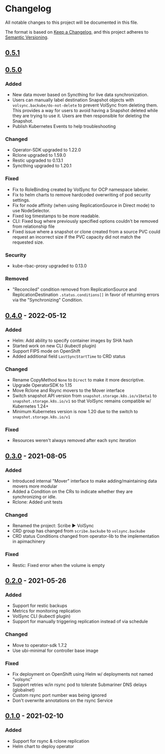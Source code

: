 # Changelog

All notable changes to this project will be documented in this file.

The format is based on [Keep a Changelog](https://keepachangelog.com/en/1.0.0/),
and this project adheres to [Semantic Versioning](https://semver.org/spec/v2.0.0.html).

## [0.5.1]

## [0.5.0]

### Added

- New data mover based on Syncthing for live data synchronization.
- Users can manually label destination Snapshot objects with
  `volsync.backube/do-not-delete` to prevent VolSync from deleting them. This
  provides a way for users to avoid having a Snapshot deleted while they are
  trying to use it. Users are then responsible for deleting the Snapshot.
- Publish Kubernetes Events to help troubleshooting

### Changed

- Operator-SDK upgraded to 1.22.0
- Rclone upgraded to 1.59.0
- Restic upgraded to 0.13.1
- Syncthing upgraded to 1.20.1

### Fixed

- Fix to RoleBinding created by VolSync for OCP namespace labeler.
- Fix to helm charts to remove hardcoded overwriting of pod security settings.
- Fix for node affinity (when using ReplicationSource in Direct mode) to use NodeSelector.
- Fixed log timestamps to be more readable.
- CLI: Fixed bug where previously specified options couldn't be removed from
  relationship file
- Fixed issue where a snapshot or clone created from a source PVC could
  request an incorrect size if the PVC capacity did not match the
  requested size.

### Security

- kube-rbac-proxy upgraded to 0.13.0

### Removed

- "Reconciled" condition removed from ReplicationSource and
  ReplicationDestination `.status.conditions[]` in favor of returning errors via
  the "Synchronizing" Condition.

## [0.4.0] - 2022-05-12

### Added

- Helm: Add ability to specify container images by SHA hash
- Started work on new CLI (kubectl plugin)
- Support FIPS mode on OpenShift
- Added additional field `LastSyncStartTime` to CRD status

### Changed

- Rename CopyMethod `None` to `Direct` to make it more descriptive.
- Upgrade OperatorSDK to 1.15
- Move Rclone and Rsync movers to the Mover interface
- Switch snapshot API version from `snapshot.storage.k8s.io/v1beta1` to
  `snapshot.storage.k8s.io/v1` so that VolSync remains compatible w/ Kubernetes
  1.24+
- Minimum Kubernetes version is now 1.20 due to the switch to
  `snapshot.storage.k8s.io/v1`

### Fixed

- Resources weren't always removed after each sync iteration

## [0.3.0] - 2021-08-05

### Added

- Introduced internal "Mover" interface to make adding/maintaining data movers
  more modular
- Added a Condition on the CRs to indicate whether they are synchronizing or
  idle.
- Rclone: Added unit tests

### Changed

- Renamed the project: Scribe :arrow_forward: VolSync
- CRD group has changed from `scribe.backube` to `volsync.backube`
- CRD status Conditions changed from operator-lib to the implementation in
  apimachinery

### Fixed

- Restic: Fixed error when the volume is empty

## [0.2.0] - 2021-05-26

### Added

- Support for restic backups
- Metrics for monitoring replication
- VolSync CLI (kubectl plugin)
- Support for manually triggering replication instead of via schedule

### Changed

- Move to operator-sdk 1.7.2
- Use ubi-minimal for controller base image

### Fixed

- Fix deployment on OpenShift using Helm w/ deployments not named "volsync"
- Support retries w/in rsync pod to tolerate Submariner DNS delays (globalnet)
- Custom rsync port number was being ignored
- Don't overwrite annotations on the rsync Service

## [0.1.0] - 2021-02-10

### Added

- Support for rsync & rclone replication
- Helm chart to deploy operator

[0.5.1]: https://github.com/backube/volsync/compare/v0.5.0...release-0.5
[0.5.0]: https://github.com/backube/volsync/compare/v0.4.0...v0.5.0
[0.4.0]: https://github.com/backube/volsync/compare/v0.3.0...v0.4.0
[0.3.0]: https://github.com/backube/volsync/compare/v0.2.0...v0.3.0
[0.2.0]: https://github.com/backube/volsync/compare/v0.1.0...v0.2.0
[0.1.0]: https://github.com/backube/volsync/releases/tag/v0.1.0
